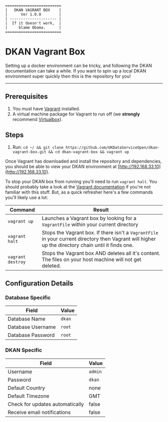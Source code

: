 ```
=========================
|   DKAN VAGRANT BOX    |
|      Ver 1.0.0        |
| --------------------- |
|  If it doesn't work,  |
|     blame Obama.      |
=========================
```

# DKAN Vagrant Box
Setting up a docker environment can be tricky, and following the DKAN documentation can take a while. If you want to spin up a local DKAN environment super quickly then this is the repository for you!

---

## Prerequisites
1. You must have [Vagrant](https://www.vagrantup.com/) installed.
2. A virtual machine package for Vagrant to run off (we **strongly** recommend [Virtualbox](https://www.virtualbox.org/wiki/Downloads)).

## Steps
1. Run: `cd ~/ && git clone https://github.com/UKDataServiceOpen/dkan-vagrant-box.git && cd dkan-vagrant-box && vagrant up`

Once Vagrant has downloaded and install the repository and dependencies, you should be able to view your DKAN environment at [http://192.168.33.10](http://192.168.33.10).

To stop your DKAN box from running you'll need to run `vagrant halt`. You should probably take a look at the [Vagrant documentation](https://www.vagrantup.com/docs/) if you're not familiar with this stuff. But, as a quick refresher here's a few commands you'll likely use a lot:

| Command | Result |
| ------- | ------ |
| `vagrant up` | Launches a Vagrant box by looking for a `VagrantFile` within your current directory |
| `vagrant halt` | Stops the Vagrant box. If there isn't a `VagrantFile` in your current directory then Vagrant will higher up the directory chain until it finds one. |
| `vagrant destroy` | Stops the Vagrant box AND deletes all it's content. The files on your host machine will not get deleted. |

## Configuration Details
### Database Specific
| Field | Value |
|---|---|
| Database Name | `dkan` |
| Database Username | `root` |
| Database Password | `root` |

### DKAN Specific
| Field | Value |
|---|---|
| Username | `admin` |
| Password | `dkan` |
| Default Country | none |
| Default Timezone | GMT |
| Check for updates automatically | false |
| Receive email notifications | false |
